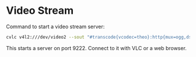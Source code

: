 # Video Stream

Command to start a video stream server:

```bash
cvlc v4l2:///dev/video2 --sout "#transcode{vcodec=theo}:http{mux=ogg,dst=:9222}"
```

This starts a server on port 9222. Connect to it with VLC or a web browser.

